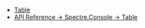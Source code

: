 - [Table](https://spectreconsole.net/widgets/table)
- [API Reference → Spectre.Console → Table](https://spectreconsole.net/api/spectre.console/table/)
